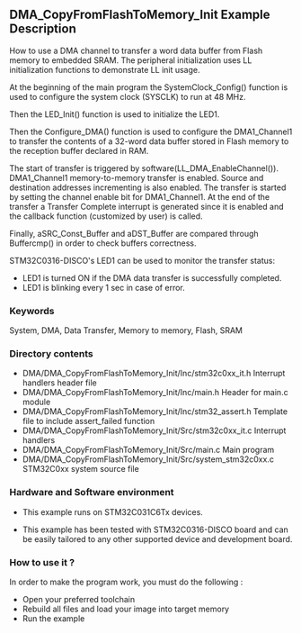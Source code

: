 ## <b>DMA_CopyFromFlashToMemory_Init Example Description</b>

How to use a DMA channel to transfer a word data buffer from Flash memory to embedded SRAM. The peripheral initialization uses LL
initialization functions to demonstrate LL init usage.

At the beginning of the main program the SystemClock_Config() function is used to configure the system clock (SYSCLK) to run at 48 MHz.

Then the LED_Init() function is used to initialize the LED1.

Then the Configure_DMA() function is used to configure the DMA1_Channel1 to transfer the contents of a 32-word data
buffer stored in Flash memory to the reception buffer declared in RAM.

The start of transfer is triggered by software(LL_DMA_EnableChannel()). DMA1_Channel1 memory-to-memory
transfer is enabled. Source and destination addresses incrementing is also enabled.
The transfer is started by setting the channel enable bit for DMA1_Channel1.
At the end of the transfer a Transfer Complete interrupt is generated since it
is enabled and the callback function (customized by user) is called.

Finally, aSRC_Const_Buffer and aDST_Buffer are compared through Buffercmp() in order to 
check buffers correctness.

STM32C0316-DISCO's LED1 can be used to monitor the transfer status:

- LED1 is turned ON if the DMA data transfer is successfully completed.
- LED1 is blinking every 1 sec in case of error.

### <b>Keywords</b>

System, DMA, Data Transfer, Memory to memory, Flash, SRAM

### <b>Directory contents</b>

  - DMA/DMA_CopyFromFlashToMemory_Init/Inc/stm32c0xx_it.h          Interrupt handlers header file
  - DMA/DMA_CopyFromFlashToMemory_Init/Inc/main.h                  Header for main.c module  
  - DMA/DMA_CopyFromFlashToMemory_Init/Inc/stm32_assert.h          Template file to include assert_failed function
  - DMA/DMA_CopyFromFlashToMemory_Init/Src/stm32c0xx_it.c          Interrupt handlers
  - DMA/DMA_CopyFromFlashToMemory_Init/Src/main.c                  Main program
  - DMA/DMA_CopyFromFlashToMemory_Init/Src/system_stm32c0xx.c      STM32C0xx system source file

### <b>Hardware and Software environment</b>

  - This example runs on STM32C031C6Tx devices.

  - This example has been tested with STM32C0316-DISCO board and can be
    easily tailored to any other supported device and development board.

### <b>How to use it ?</b>

In order to make the program work, you must do the following :

 - Open your preferred toolchain
 - Rebuild all files and load your image into target memory
 - Run the example

